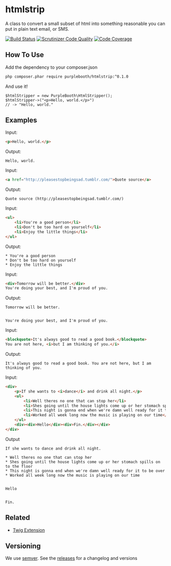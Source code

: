 htmlstrip
=========

A class to convert a small subset of html into something reasonable you
can put in plain text email, or SMS.

[![Build Status](https://travis-ci.org/PurpleBooth/htmlstrip.svg?branch=master)](https://travis-ci.org/PurpleBooth/htmlstrip)
[![Scrutinizer Code Quality](https://scrutinizer-ci.com/g/PurpleBooth/htmlstrip/badges/quality-score.png?b=master)](https://scrutinizer-ci.com/g/PurpleBooth/htmlstrip/?branch=master)
[![Code Coverage](https://scrutinizer-ci.com/g/PurpleBooth/htmlstrip/badges/coverage.png?b=master)](https://scrutinizer-ci.com/g/PurpleBooth/htmlstrip/?branch=master)

How To Use
----------

Add the dependency to your composer.json
```bash
php composer.phar require purplebooth/htmlstrip:^0.1.0
```


And use it!

```
$htmlStripper = new PurpleBooth\HtmlStripper();
$htmlStripper->("<p>Hello, world.</p>")
// -> "Hello, world."
```

Examples
--------
Input:
```html
<p>Hello, world.</p>
```

Output:
```
Hello, world.
```

Input:
```html
<a href="http://pleasestopbeingsad.tumblr.com/">Quote source</a>
```

Output:
```
Quote source (http://pleasestopbeingsad.tumblr.com/)
```

Input:
```html
<ul>
    <li>You're a good person</li>
    <li>Don't be too hard on yourself</li>
    <li>Enjoy the little things</li>
</ul>
```

Output:
```
* You're a good person
* Don't be too hard on yourself
* Enjoy the little things
```

Input:
```html
<div>Tomorrow will be better.</div>
You're doing your best, and I'm proud of you.
```

Output:
```
Tomorrow will be better.


You're doing your best, and I'm proud of you.
```

Input:
```html
<blockquote>It's always good to read a good book.</blockquote>
You are not here, <i>but I am thinking of you.</i>
```

Output:
```
It's always good to read a good book. You are not here, but I am thinking of you.
```

Input:
```html
<div>
    <p>If she wants to <i>dance</i> and drink all night.</p>
    <ul>
        <li>Well theres no one that can stop her</li>
        <li>Shes going until the house lights come up or her stomach spills on to the floor</li>
        <li>This night is gonna end when we're damn well ready for it to be over</li>
        <li>Worked all week long now the music is playing on our time</li>
    </ul>
    <div><div>Hello</div><div>Fin.</div></div>
</div>
```

Output
```
If she wants to dance and drink all night.

* Well theres no one that can stop her
* Shes going until the house lights come up or her stomach spills on to the floor
* This night is gonna end when we're damn well ready for it to be over
* Worked all week long now the music is playing on our time


Hello


Fin.
```

Related
-------

* [Twig Extension](https://github.com/PurpleBooth/twig-htmlstrip)


Versioning
----------

We use [semver](http://semver.org/). See the [releases](https://github.com/PurpleBooth/htmlstrip/releases) for a changelog and versions


